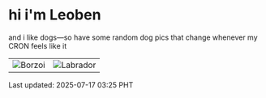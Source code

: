 # hi i'm Leoben

and i like dogs—so have some random dog pics that change whenever my CRON feels like it

|  |  |
|--------|----------|
| ![Borzoi](https://random-dog-vercel.vercel.app/api/random-borzoi?v=1752693915) | ![Labrador](https://random-dog-vercel.vercel.app/api/random-labrador?v=1752693915) |

Last updated: 2025-07-17 03:25 PHT
